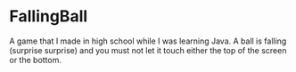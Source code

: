 # FallingBall
A game that I made in high school while I was learning Java. A ball is falling (surprise surprise) and you must not let it touch either the top of the screen or the bottom.
